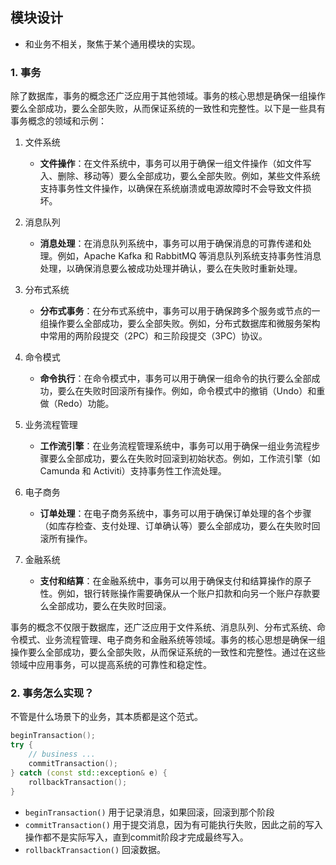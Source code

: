 ## 模块设计
* 和业务不相关，聚焦于某个通用模块的实现。

### 1. 事务
除了数据库，事务的概念还广泛应用于其他领域。事务的核心思想是确保一组操作要么全部成功，要么全部失败，从而保证系统的一致性和完整性。以下是一些具有事务概念的领域和示例：

1. 文件系统
    - **文件操作**：在文件系统中，事务可以用于确保一组文件操作（如文件写入、删除、移动等）要么全部成功，要么全部失败。例如，某些文件系统支持事务性文件操作，以确保在系统崩溃或电源故障时不会导致文件损坏。

2. 消息队列
    - **消息处理**：在消息队列系统中，事务可以用于确保消息的可靠传递和处理。例如，Apache Kafka 和 RabbitMQ 等消息队列系统支持事务性消息处理，以确保消息要么被成功处理并确认，要么在失败时重新处理。

3. 分布式系统
    - **分布式事务**：在分布式系统中，事务可以用于确保跨多个服务或节点的一组操作要么全部成功，要么全部失败。例如，分布式数据库和微服务架构中常用的两阶段提交（2PC）和三阶段提交（3PC）协议。

4. 命令模式
    - **命令执行**：在命令模式中，事务可以用于确保一组命令的执行要么全部成功，要么在失败时回滚所有操作。例如，命令模式中的撤销（Undo）和重做（Redo）功能。

5. 业务流程管理
    - **工作流引擎**：在业务流程管理系统中，事务可以用于确保一组业务流程步骤要么全部成功，要么在失败时回滚到初始状态。例如，工作流引擎（如 Camunda 和 Activiti）支持事务性工作流处理。

6. 电子商务
    - **订单处理**：在电子商务系统中，事务可以用于确保订单处理的各个步骤（如库存检查、支付处理、订单确认等）要么全部成功，要么在失败时回滚所有操作。

7. 金融系统
    - **支付和结算**：在金融系统中，事务可以用于确保支付和结算操作的原子性。例如，银行转账操作需要确保从一个账户扣款和向另一个账户存款要么全部成功，要么在失败时回滚。

事务的概念不仅限于数据库，还广泛应用于文件系统、消息队列、分布式系统、命令模式、业务流程管理、电子商务和金融系统等领域。事务的核心思想是确保一组操作要么全部成功，要么全部失败，从而保证系统的一致性和完整性。通过在这些领域中应用事务，可以提高系统的可靠性和稳定性。

### 2. 事务怎么实现？
不管是什么场景下的业务，其本质都是这个范式。
```cpp
beginTransaction();
try {
    // business ...
    commitTransaction();
} catch (const std::exception& e) {
    rollbackTransaction();
}
```

* `beginTransaction()`
    用于记录消息，如果回滚，回滚到那个阶段
* `commitTransaction()`
    用于提交消息，因为有可能执行失败，因此之前的写入操作都不是实际写入，直到commit阶段才完成最终写入。
* `rollbackTransaction()`
    回滚数据。
